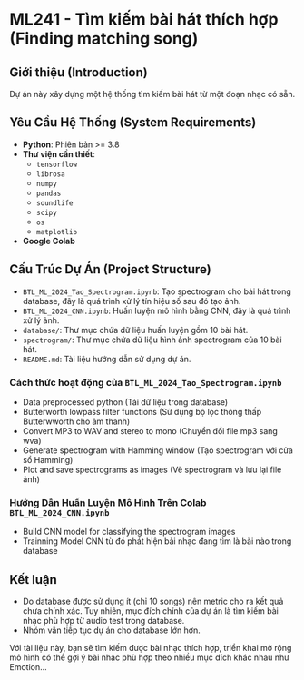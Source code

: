 # ML241 - Tìm kiếm bài hát thích hợp (Finding matching song)

## Giới thiệu (Introduction)
Dự án này xây dựng một hệ thống tìm kiếm bài hát từ một đoạn nhạc có sẵn.

## Yêu Cầu Hệ Thống (System Requirements)
* **Python**: Phiên bản >= 3.8
* **Thư viện cần thiết**:
   * `tensorflow`
   * `librosa`
   * `numpy`
   * `pandas`
   * `soundlife`
   * `scipy`
   * `os`
   * `matplotlib`
* **Google Colab** 

## Cấu Trúc Dự Án (Project Structure)
* `BTL_ML_2024_Tao_Spectrogram.ipynb`: Tạo spectrogram cho bài hát trong database, đây là quá trình xử lý tín hiệu số sau đó tạo ảnh.
* `BTL_ML_2024_CNN.ipynb`: Huấn luyện mô hình bằng CNN, đây là quá trình xử lý ảnh.
* `database/`: Thư mục chứa dữ liệu huấn luyện gồm 10 bài hát.
* `spectrogram/`: Thư mục chứa dữ liệu hình ảnh spectrogram của 10 bài hát.
* `README.md`: Tài liệu hướng dẫn sử dụng dự án.


### Cách thức hoạt động của `BTL_ML_2024_Tao_Spectrogram.ipynb`
*  Data preprocessed python (Tải dữ liệu trong database)
*  Butterworth lowpass filter functions (Sử dụng bộ lọc thông thấp Butterwworth cho âm thanh)
*  Convert MP3 to WAV and stereo to mono (Chuyển đổi file mp3 sang wva)
*  Generate spectrogram with Hamming window (Tạo spectrogram với cửa sổ Hamming)
*  Plot and save spectrograms as images (Vẽ spectrogram và lưu lại file ảnh)

### Hướng Dẫn Huấn Luyện Mô Hình Trên Colab `BTL_ML_2024_CNN.ipynb`
*  Build CNN model for classifying the spectrogram images
*  Trainning Model CNN từ đó phát hiện bài nhạc đang tìm là bài nào trong database

## Kết luận
*  Do database được sử dụng ít (chỉ 10 songs) nên metric cho ra kết quả chưa chính xác. Tuy nhiên, mục đích chính của dự án là tìm kiếm bài nhạc phù hợp từ audio test trong database.
*  Nhóm vẫn tiếp tục dự án cho database lớn hơn.

Với tài liệu này, bạn sẽ tìm kiếm được bài nhạc thích hợp, triển khai mở rộng mô hình có thể gợi ý bài nhạc phù hợp theo nhiều mục đích khác nhau như Emotion...


